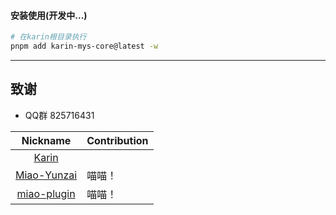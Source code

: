 #### 安装使用(开发中...)
```bash
# 在karin根目录执行
pnpm add karin-mys-core@latest -w
```

---
## 致谢
* QQ群 825716431

|Nickname|Contribution|
|:------:|------------|
|[Karin](https://github.com/KarinJS/Karin)||
|[Miao-Yunzai](https://github.com/yoimiya-kokomi/Miao-Yunzai)|喵喵！|
|[miao-plugin](https://github.com/yoimiya-kokomi/miao-plugin)|喵喵！|